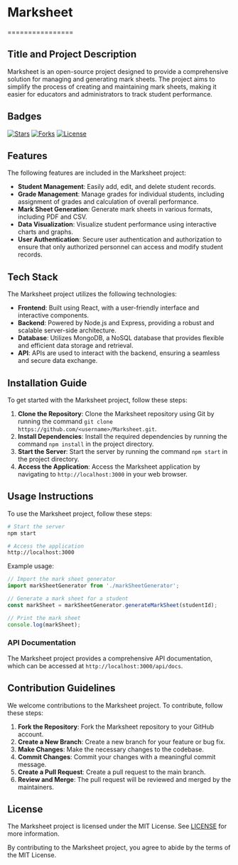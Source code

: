 # Marksheet
================

## Title and Project Description
Marksheet is an open-source project designed to provide a comprehensive solution for managing and generating mark sheets. The project aims to simplify the process of creating and maintaining mark sheets, making it easier for educators and administrators to track student performance.

## Badges
[![Stars](https://img.shields.io/github/stars/<username>/Marksheet?style=social)](https://github.com/<username>/Marksheet/stargazers)
[![Forks](https://img.shields.io/github/forks/<username>/Marksheet)](https://github.com/<username>/Marksheet/network/members)
[![License](https://img.shields.io/github/license/<username>/Marksheet)](https://github.com/<username>/Marksheet/blob/main/LICENSE)

## Features
The following features are included in the Marksheet project:
* **Student Management**: Easily add, edit, and delete student records.
* **Grade Management**: Manage grades for individual students, including assignment of grades and calculation of overall performance.
* **Mark Sheet Generation**: Generate mark sheets in various formats, including PDF and CSV.
* **Data Visualization**: Visualize student performance using interactive charts and graphs.
* **User Authentication**: Secure user authentication and authorization to ensure that only authorized personnel can access and modify student records.

## Tech Stack
The Marksheet project utilizes the following technologies:
* **Frontend**: Built using React, with a user-friendly interface and interactive components.
* **Backend**: Powered by Node.js and Express, providing a robust and scalable server-side architecture.
* **Database**: Utilizes MongoDB, a NoSQL database that provides flexible and efficient data storage and retrieval.
* **API**: APIs are used to interact with the backend, ensuring a seamless and secure data exchange.

## Installation Guide
To get started with the Marksheet project, follow these steps:
1. **Clone the Repository**: Clone the Marksheet repository using Git by running the command `git clone https://github.com/<username>/Marksheet.git`.
2. **Install Dependencies**: Install the required dependencies by running the command `npm install` in the project directory.
3. **Start the Server**: Start the server by running the command `npm start` in the project directory.
4. **Access the Application**: Access the Marksheet application by navigating to `http://localhost:3000` in your web browser.

## Usage Instructions
To use the Marksheet project, follow these steps:
```bash
# Start the server
npm start

# Access the application
http://localhost:3000
```
Example usage:
```javascript
// Import the mark sheet generator
import markSheetGenerator from './markSheetGenerator';

// Generate a mark sheet for a student
const markSheet = markSheetGenerator.generateMarkSheet(studentId);

// Print the mark sheet
console.log(markSheet);
```
### API Documentation
The Marksheet project provides a comprehensive API documentation, which can be accessed at `http://localhost:3000/api/docs`.

## Contribution Guidelines
We welcome contributions to the Marksheet project. To contribute, follow these steps:
1. **Fork the Repository**: Fork the Marksheet repository to your GitHub account.
2. **Create a New Branch**: Create a new branch for your feature or bug fix.
3. **Make Changes**: Make the necessary changes to the codebase.
4. **Commit Changes**: Commit your changes with a meaningful commit message.
5. **Create a Pull Request**: Create a pull request to the main branch.
6. **Review and Merge**: The pull request will be reviewed and merged by the maintainers.

## License
The Marksheet project is licensed under the MIT License. See [LICENSE](https://github.com/<username>/Marksheet/blob/main/LICENSE) for more information.

By contributing to the Marksheet project, you agree to abide by the terms of the MIT License.